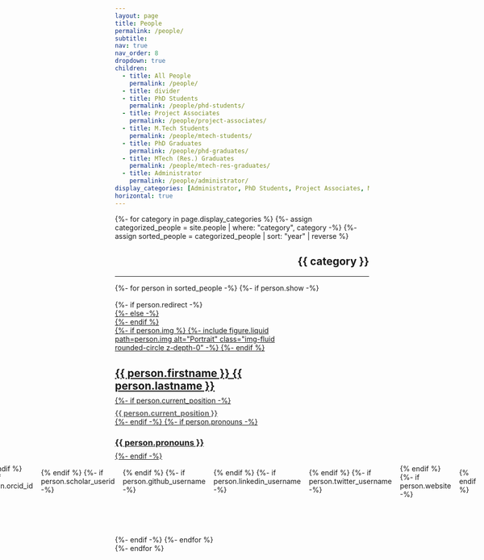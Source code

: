```yaml
---
layout: page
title: People
permalink: /people/
subtitle:
nav: true
nav_order: 8
dropdown: true
children:
  - title: All People
    permalink: /people/
  - title: divider
  - title: PhD Students
    permalink: /people/phd-students/
  - title: Project Associates
    permalink: /people/project-associates/
  - title: M.Tech Students
    permalink: /people/mtech-students/
  - title: PhD Graduates
    permalink: /people/phd-graduates/
  - title: MTech (Res.) Graduates
    permalink: /people/mtech-res-graduates/
  - title: Administrator
    permalink: /people/administrator/
display_categories: [Administrator, PhD Students, Project Associates, M.Tech Students, PhD Graduates, MTech (Res.) Graduates]
horizontal: true
---
```


<style>
.people .grid {
  display: flex;
  flex-wrap: wrap;
  justify-content: flex-start;
  align-items: stretch;
  gap: 1rem;
}

.people .grid-item {
  display: flex;
  flex-direction: column;
  align-items: stretch;
  flex: 1 1 300px; /* Allow items to grow/shrink with minimum width */
  max-width: 350px; /* Prevent items from becoming too wide */
  height: 450px;
}

.people .card {
  height: 100%;
  display: flex;
  flex-direction: column;
  justify-content: space-between;
}

.people .card-body {
  flex-grow: 1;
  display: flex;
  flex-direction: column;
  justify-content: center;
  align-items: center;
  text-align: center;
  padding: 1rem;
}

.people .card-title {
  margin-bottom: 0.5rem;
}

.people .card-icons {
  display: flex;
  justify-content: center;
  align-items: center;
  gap: 0.5rem;
  margin: 0.5rem 0;
}

.people .card-text {
  margin-top: 0.5rem;
  margin-bottom: 0;
}
</style>

<!-- <hr style="border-top: 1px solid #bbb;"> -->

<!-- pages/people.md -->
<div class="people">
  <!-- Display categorized people except Alumni -->
  {%- for category in page.display_categories %}
      <!-- <h2 class="category">{{ category }}</h2> -->
      {%- assign categorized_people = site.people | where: "category", category -%}
      {%- assign sorted_people = categorized_people | sort: "year" | reverse %}
      <h2 style="text-align: right;">{{ category }}</h2>    <hr>
      <div class="grid">
        {%- for person in sorted_people -%}
          {%- if person.show -%}
            <!-- Custom alumni display with current_position -->
            <div class="grid-item">
              {%- if person.redirect -%}
                <a href="{{ person.redirect }}">
              {%- else -%}
                <a href="{{ person.url | relative_url }}">
              {%- endif %}
                <div class="card hoverable">
                  {%- if person.img %}
                    {%- include figure.liquid
                      path=person.img
                      alt="Portrait"
                      class="img-fluid rounded-circle z-depth-0"
                    -%}
                  {%- endif %}
                  <h2 class="card-title text-capitalize">
                    {{ person.firstname }} {{ person.lastname }}
                  </h2>
                  {%- if person.current_position -%}
                    <h3 class="card-text mt-1 mb-2" style="font-size: 0.9rem; color: #666;">
                      {{ person.current_position }}
                    </h3>
                  {%- endif -%}
                  {%- if person.pronouns -%}
                    <h3 class="card-title card-pronouns mb-2">
                      {{ person.pronouns }}
                    </h3>
                  {%- endif -%}
                  <div class="card-icons">
                    {%- if person.email -%}
                      <a href="mailto:{{ person.email | encode_email }}" title="e-mail">
                        <i class="icon mr-1 p-0 fas fa-envelope"></i>
                      </a>
                    {% endif %}
                    {%- if person.orcid_id -%}
                      <a href="https://orcid.org/{{ person.orcid_id }}" title="ORCID">
                        <i class="icon mr-1 p-0 ai ai-orcid"></i>
                      </a>
                    {% endif %}
                    {%- if person.scholar_userid -%}
                      <a href="https://scholar.google.com/citations?user={{ person.scholar_userid }}" title="Google Scholar">
                        <i class="icon mr-1 p-0 ai ai-google-scholar"></i>
                      </a>
                    {% endif %}
                    {%- if person.github_username -%}
                      <a href="https://github.com/{{ person.github_username }}" title="GitHub">
                        <i class="icon mr-1 p-0 fab fa-github"></i>
                      </a>
                    {% endif %}
                    {%- if person.linkedin_username -%}
                      <a href="https://www.linkedin.com/in/{{ person.linkedin_username }}" title="LinkedIn">
                        <i class="icon mr-1 p-0 fab fa-linkedin"></i>
                      </a>
                    {% endif %}
                    {%- if person.twitter_username -%}
                      <a href="https://twitter.com/{{ person.twitter_username }}" title="Twitter">
                        <i class="icon mr-1 p-0 fab fa-twitter"></i>
                      </a>
                    {% endif %}
                    {%- if person.website -%}
                      <a href="{{ person.website }}" title="Website">
                        <i class="icon mr-1 p-0 fas fa-globe"></i>
                      </a>
                    {% endif %}
                  </div>
                  <div class="card-body">
                    <!-- <h3 class="card-text mt-1">{{ person.description }}</h3> -->
                  </div>
                </div>
              </a>
            </div>
          {%- endif -%}
        {%- endfor %}
      </div>
  {%- endfor %}
</div>
